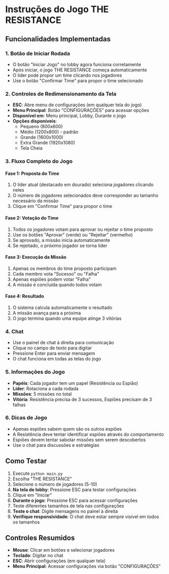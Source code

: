 # Instruções do Jogo THE RESISTANCE

## Funcionalidades Implementadas

### 1. Botão de Iniciar Rodada
- O botão "Iniciar Jogo" no lobby agora funciona corretamente
- Após iniciar, o jogo THE RESISTANCE começa automaticamente
- O líder pode propor um time clicando nos jogadores
- Use o botão "Confirmar Time" para propor o time selecionado

### 2. Controles de Redimensionamento da Tela
- **ESC**: Abre menu de configurações (em qualquer tela do jogo)
- **Menu Principal**: Botão "CONFIGURAÇÕES" para acessar opções
- **Disponível em**: Menu principal, Lobby, Durante o jogo
- **Opções disponíveis**:
  - Pequeno (800x600)
  - Médio (1200x800) - padrão
  - Grande (1600x1000)
  - Extra Grande (1920x1080)
  - Tela Cheia

### 3. Fluxo Completo do Jogo

#### Fase 1: Proposta do Time
1. O líder atual (destacado em dourado) seleciona jogadores clicando neles
2. O número de jogadores selecionados deve corresponder ao tamanho necessário da missão
3. Clique em "Confirmar Time" para propor o time

#### Fase 2: Votação do Time
1. Todos os jogadores votam para aprovar ou rejeitar o time proposto
2. Use os botões "Aprovar" (verde) ou "Rejeitar" (vermelho)
3. Se aprovado, a missão inicia automaticamente
4. Se rejeitado, o próximo jogador se torna líder

#### Fase 3: Execução da Missão
1. Apenas os membros do time proposto participam
2. Cada membro vota "Sucesso" ou "Falha"
3. Apenas espiões podem votar "Falha"
4. A missão é concluída quando todos votam

#### Fase 4: Resultado
1. O sistema calcula automaticamente o resultado
2. A missão avança para a próxima
3. O jogo termina quando uma equipe atinge 3 vitórias

### 4. Chat
- Use o painel de chat à direita para comunicação
- Clique no campo de texto para digitar
- Pressione Enter para enviar mensagem
- O chat funciona em todas as telas do jogo

### 5. Informações do Jogo
- **Papéis**: Cada jogador tem um papel (Resistência ou Espião)
- **Líder**: Rotaciona a cada rodada
- **Missões**: 5 missões no total
- **Vitória**: Resistência precisa de 3 sucessos, Espiões precisam de 3 falhas

### 6. Dicas de Jogo
- Apenas espiões sabem quem são os outros espiões
- A Resistência deve tentar identificar espiões através do comportamento
- Espiões devem tentar sabotar missões sem serem descobertos
- Use o chat para discussões e estratégias

## Como Testar
1. Execute `python main.py`
2. Escolha "THE RESISTANCE"
3. Selecione o número de jogadores (5-10)
4. **Na tela de lobby**: Pressione ESC para testar configurações
5. Clique em "Iniciar"
6. **Durante o jogo**: Pressione ESC para acessar configurações
7. Teste diferentes tamanhos de tela nas configurações
8. **Teste o chat**: Digite mensagens no painel à direita
9. **Verifique responsividade**: O chat deve estar sempre visível em todos os tamanhos

## Controles Resumidos
- **Mouse**: Clicar em botões e selecionar jogadores
- **Teclado**: Digitar no chat
- **ESC**: Abrir configurações (em qualquer tela)
- **Menu Principal**: Acessar configurações via botão "CONFIGURAÇÕES"
